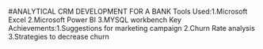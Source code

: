 #ANALYTICAL CRM DEVELOPMENT FOR A BANK
Tools Used:1.Microsoft Excel 2.Microsoft Power BI 3.MYSQL workbench
Key Achievements:1.Suggestions for marketing campaign 2.Churn Rate analysis 3.Strategies to decrease churn
